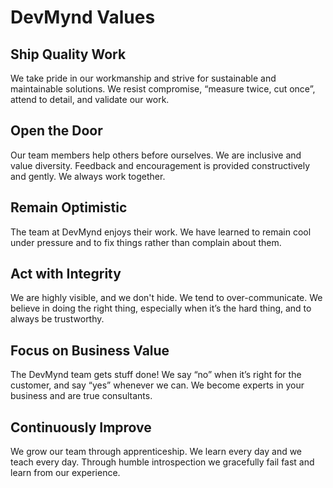 # DevMynd Values


## Ship Quality Work

We take pride in our workmanship and strive for sustainable and maintainable solutions. We resist compromise, “measure twice, cut once”, attend to detail, and validate our work.

## Open the Door

Our team members help others before ourselves. We are inclusive and value diversity. Feedback and encouragement is provided constructively and gently. We always work together.

## Remain Optimistic

The team at DevMynd enjoys their work. We have learned to remain cool under pressure and to fix things rather than complain about them.

## Act with Integrity

We are highly visible, and we don't hide. We tend to over-communicate. We believe in doing the right thing, especially when it’s the hard thing, and to always be trustworthy.

## Focus on Business Value

The DevMynd team gets stuff done! We say “no” when it’s right for the customer, and say “yes” whenever we can. We become experts in your business and are true consultants.

## Continuously Improve

We grow our team through apprenticeship. We learn every day and we teach every day. Through humble introspection we gracefully fail fast and learn from our experience.
